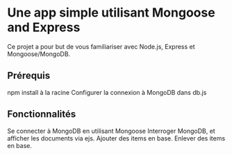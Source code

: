 Une app simple utilisant Mongoose and Express
============================================

Ce projet a pour but de vous familiariser avec Node.js, Express et Mongoose/MongoDB.

Prérequis
------------------------------
npm install à la racine
Configurer la connexion à MongoDB dans db.js

Fonctionnalités
------------------------------

Se connecter à MongoDB en utilisant Mongoose
Interroger MongoDB, et afficher les documents via ejs.
Ajouter des items en base.
Enlever des items en base.
